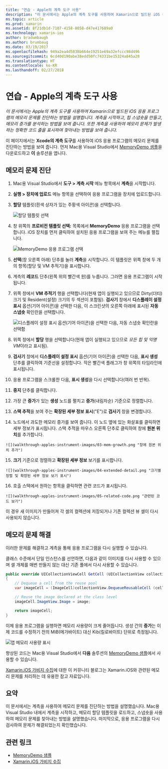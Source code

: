 ```yaml
---
title: "연습 - Apple의 계측 도구 사용"
description: "이 문서에서는 Apple의 계측 도구를 사용하여 Xamarin으로 빌드된 iOS 응용 프로그램의 메모리 문제를 진단하는 방법을 설명합니다. 계측을 시작하고, 힙 스냅숏을 만들고, 메모리 증가를 분석하는 방법을 보여 줍니다. 또한 계측을 사용하여 메모리 문제가 발생하는 정확한 코드 줄을 표시하여 찾아내는 방법을 보여 줍니다."
ms.topic: article
ms.prod: xamarin
ms.assetid: 8f21db1d-7107-4158-8058-d47e417689a0
ms.technology: xamarin-ios
author: bradumbaugh
ms.author: brumbaug
ms.date: 03/19/2017
ms.openlocfilehash: 949a2ea4d5838b664e19251e69a32efccc98d496
ms.sourcegitcommit: 6cd40d190abe38edd50fc74331be15324a845a28
ms.translationtype: HT
ms.contentlocale: ko-KR
ms.lasthandoff: 02/27/2018
---
```

# <a name="walkthrough---using-apples-instruments-tool"></a>연습 - Apple의 계측 도구 사용

_이 문서에서는 Apple의 계측 도구를 사용하여 Xamarin으로 빌드된 iOS 응용 프로그램의 메모리 문제를 진단하는 방법을 설명합니다. 계측을 시작하고, 힙 스냅숏을 만들고, 메모리 증가를 분석하는 방법을 보여 줍니다. 또한 계측을 사용하여 메모리 문제가 발생하는 정확한 코드 줄을 표시하여 찾아내는 방법을 보여 줍니다._

이 페이지에서는 **Xcode의 계측 도구**를 사용하여 iOS 응용 프로그램의 메모리 문제를 진단하는 방법을 보여 줍니다.
먼저 Mac용 Visual Studio에서 [MemoryDemo 샘플](https://developer.xamarin.com/samples/monotouch/Profiling/MemoryDemo/)을 다운로드하고 **이** 솔루션을 엽니다.

## <a name="diagnosing-the-memory-issues"></a>메모리 문제 진단

1.  Mac용 Visual Studio에서 **도구 > 계측 시작** 메뉴 항목에서 **계측**을 시작합니다.
2.  **실행 > 장치에 업로드** 메뉴 항목을 선택하여 응용 프로그램을 장치에 업로드합니다.
3.  **할당** 템플릿(흰색 상자가 있는 주황색 아이콘)을 선택합니다.

    ![](walkthrough-apples-instrument-images/00-allocations-tempate.png "할당 템플릿 선택")

4.  창 위쪽의 **프로비전 템플릿 선택:** 목록에서 **MemoryDemo** 응용 프로그램을 선택합니다. iOS 장치를 먼저 클릭하여 설치된 응용 프로그램을 보여 주는 메뉴를 펼칩니다.

    ![](walkthrough-apples-instrument-images/01-mem-demo.png "MemoryDemo 응용 프로그램 선택")

5.  **선택**(창 오른쪽 아래) 단추를 눌러 **계측**을 시작합니다. 이 템플릿은 위쪽 창에 두 개의 항목(할당 및 VM 추적기)을 표시합니다.

6.  계측의 **레코드** 단추(왼쪽 위의 빨간색 원)를 누릅니다. 그러면 응용 프로그램이 시작됩니다.

7.  위쪽 창에서 **VM 추적기** 행을 선택합니다(현재 앱이 실행되고 있으므로 Dirty(더티) 크기 및 Resident(설정) 크기의 두 섹션이 포함됨). **검사기** 창에서 **디스플레이 설정 표시** 옵션(기어 아이콘)을 선택한 다음, 이 스크린샷의 오른쪽 아래에 표시된 **자동 스냅숏** 확인란을 선택합니다.

    ![](walkthrough-apples-instrument-images/02-auto-snapshot.png "디스플레이 설정 표시 옵션(기어 아이콘)을 선택한 다음, 자동 스냅숏 확인란을 선택함")

8.  위쪽 창에서 **할당** 행을 선택합니다(현재 앱이 실행되고 있으므로 *모든 힙 및 익명 VM*이라고 표시됨).
9.  **검사기** 창에서 **디스플레이 설정 표시** 옵션(기어 아이콘)을 선택한 다음, **표시 생성** 단추를 클릭하여 기준선을 설정합니다. 작은 빨간색 플래그가 창 위쪽의 타임라인에 표시됩니다.
10.  응용 프로그램을 스크롤한 다음, **표시 생성**을 다시 선택합니다(여러 번 반복).
11.  **중지** 단추를 클릭합니다.
12.  가장 큰 **증가**가 있는 **생성** 노드를 펼치고 **증가**(내림차순) 기준으로 정렬합니다.
13.  **스택 추적**을 보여 주는 **확장된 세부 정보 표시**("E")로 **검사기** 창을 변경합니다.

14.  **<non-object>** 노드에서 과도한 메모리 증가를 보여 줍니다. 이 노드 옆에 있는 화살표를 클릭하면 세부 정보가 표시됩니다. 스택 추적을 마우스 오른쪽 단추로 클릭하여 창에 **원본 위치**를 추가합니다.

    ![](walkthrough-apples-instrument-images/03-mem-growth.png "창에 원본 위치 추가")

15.  **크기** 기준으로 정렬하고 **확장된 세부 정보** 보기를 표시합니다.

    ![](walkthrough-apples-instrument-images/04-extended-detail.png "크기별 정렬 및 확장된 세부 정보 보기 표시")

16.  호출 스택에서 원하는 항목을 클릭하면 관련 코드가 표시됩니다.

    ![](walkthrough-apples-instrument-images/05-related-code.png "관련된 코드 보기")

이 경우 새 이미지가 만들어져 각 셀의 컬렉션에 저장되거나 기존 컬렉션 뷰 셀이 다시 사용되지 않습니다.

## <a name="resolving-the-memory-issues"></a>메모리 문제 해결

이러한 문제를 해결하고 계측을 통해 응용 프로그램을 다시 실행할 수 있습니다.

클래스 수준에서 단일 인스턴스를 선언하면, 다음과 같이 이미지를 다시 사용할 수 있으며 셀 개체를 매번 만들지 않는 대신 기존 풀에서 다시 사용할 수 있습니다.

```csharp
public override UICollectionViewCell GetCell (UICollectionView collectionView, NSIndexPath indexPath)
{
    // Dequeue a cell from the reuse pool
    var imageCell = (ImageCell)collectionView.DequeueReusableCell (cellId, indexPath);

    // Reuse the image declared at the class level
    imageCell.ImageView.Image = image;

    return imageCell;
}
```

이제 응용 프로그램을 실행하면 메모리 사용량이 크게 줄어듭니다. 생성 간의 **증가**는 이제 코드를 수정하기 전의 MiB(메가바이트) 대신 Kib(킬로바이트) 단위로 측정됩니다.

![](walkthrough-apples-instrument-images/06-reduced-memory.png "앱 메모리 사용량 표시")

향상된 코드는 Mac용 Visual Studio에서 **다음** 솔루션의 [MemoryDemo 샘플](https://developer.xamarin.com/samples/monotouch/Profiling/MemoryDemo/)에서 사용할 수 있습니다.

[Xamarin.iOS 가비지 수집](https://krumelur.me/2015/04/27/xamarin-ios-the-garbage-collector-and-me/)에 대한 이 커뮤니티 블로그는 Xamarin.iOS와 관련된 메모리 문제를 처리하는 데 유용한 참고 자료입니다.


## <a name="summary"></a>요약

이 문서에서는 계측을 사용하여 메모리 문제를 진단하는 방법을 설명했습니다.
Mac용 Visual Studio 내에서 계측을 시작하고, 메모리 할당 템플릿을 로드하고, 스냅숏을 사용하여 메모리 문제를 찾아내는 방법을 설명했습니다.
마지막으로, 응용 프로그램을 다시 검사하여 문제가 해결되었는지 확인했습니다.


## <a name="related-links"></a>관련 링크

- [MemoryDemo 샘플](https://developer.xamarin.com/samples/monotouch/Profiling/MemoryDemo/)
- [Xamarin.iOS 가비지 수집](https://krumelur.me/2015/04/27/xamarin-ios-the-garbage-collector-and-me/)
